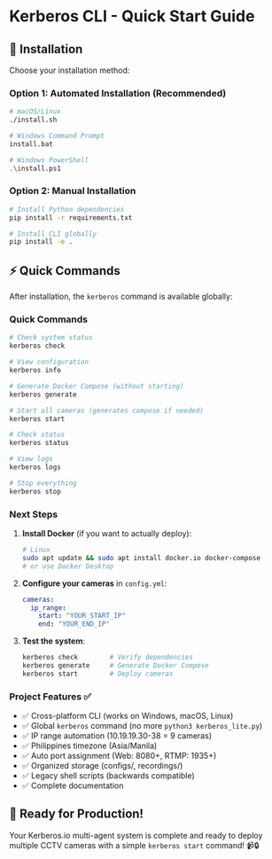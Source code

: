 # Kerberos CLI - Quick Start Guide

## 🚀 Installation

Choose your installation method:

### Option 1: Automated Installation (Recommended)
```bash
# macOS/Linux
./install.sh

# Windows Command Prompt
install.bat

# Windows PowerShell
.\install.ps1
```

### Option 2: Manual Installation
```bash
# Install Python dependencies
pip install -r requirements.txt

# Install CLI globally
pip install -e .
```

## ⚡ Quick Commands

After installation, the `kerberos` command is available globally:

### Quick Commands
```bash
# Check system status
kerberos check

# View configuration
kerberos info

# Generate Docker Compose (without starting)
kerberos generate

# Start all cameras (generates compose if needed)
kerberos start

# Check status
kerberos status

# View logs
kerberos logs

# Stop everything
kerberos stop
```

### Next Steps

1. **Install Docker** (if you want to actually deploy):
   ```bash
   # Linux
   sudo apt update && sudo apt install docker.io docker-compose
   # or use Docker Desktop
   ```

2. **Configure your cameras** in `config.yml`:
   ```yaml
   cameras:
     ip_range:
       start: "YOUR_START_IP"
       end: "YOUR_END_IP"
   ```

3. **Test the system**:
   ```bash
   kerberos check        # Verify dependencies
   kerberos generate     # Generate Docker Compose
   kerberos start        # Deploy cameras
   ```

### Project Features ✅

- ✅ Cross-platform CLI (works on Windows, macOS, Linux)
- ✅ Global `kerberos` command (no more `python3 kerberos_lite.py`)
- ✅ IP range automation (10.19.19.30-38 = 9 cameras)
- ✅ Philippines timezone (Asia/Manila)
- ✅ Auto port assignment (Web: 8080+, RTMP: 1935+)
- ✅ Organized storage (configs/, recordings/)
- ✅ Legacy shell scripts (backwards compatible)
- ✅ Complete documentation

## 🎯 Ready for Production!

Your Kerberos.io multi-agent system is complete and ready to deploy multiple CCTV cameras with a simple `kerberos start` command! 📹🔒
